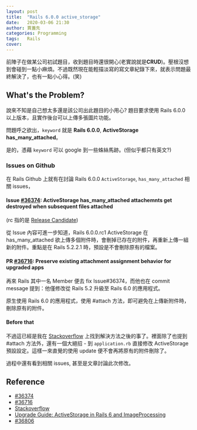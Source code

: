 ```yaml
---
layout: post
title:  "Rails 6.0.0 active_storage"
date:   2020-03-06 21:30
author: 賈蓋先
categories: Programming  
tags:	Rails 
cover: 
---
```

前陣子在做某公司初試題目，收到題目時還很開心(老實說就是**CRUD**)。壓根沒想到會碰到一點小麻煩。不過既然現在能輕描淡寫的寫文章紀錄下來，就表示問題最終解決了，也有一點小心得。(笑) 

## What's the Problem?
說來不知是自己想太多還是該公司出此題目的小用心? 題目要求使用 Rails 6.0.0 以上版本，且實作後台可以上傳多張圖片功能。

問題呼之欲出，`keyword` 就是 **Rails 6.0.0**, **ActiveStorage has_many_attached**。 

是的，憑藉 `keyword` 可以 google 到一些蛛絲馬跡。(但似乎都只有英文?)

### Issues on Github
在 Rails Github 上就有在討論 Rails 6.0.0 `ActiveStorage`, `has_many_attached` 相關 issues，

#### Issue [#36374]: ActiveStorage has_many_attached attachemnts get destroyed when subsequent files attached 
(rc 指的是 [Release Candidate])

從 Issue 內容可進一步知道，Rails 6.0.0.rc1 ActiveStorage 在 has_many_attached 欲上傳多個附件時，會刪掉已存在的附件，再重新上傳一組新的附件。重點是在 Rails 5.2.2.1 時，預設是不會刪除原有的檔案。
  
#### PR [#36716]: Preserve existing attachment assignment behavior for upgraded apps

再來 Rails 其中一名 Member 便去 fix Issue#36374，而他也在 commit message 提到：他僅修改從 Rails 5.2 升級至 Rails 6.0 的應用程式。

原生使用 Rails 6.0 的應用程式，使用 #attach 方法，即可避免在上傳新附件時，刪除原有的附件。

#### Before that 
不過這已經是我在 [Stackoverflow] 上找到解決方法之後的事了。裡面除了也提到 #attach 方法外，還有一個大絕招 - 到 `application.rb` 直接修改 ActiveStorage 預設設定。這樣一來直覺的使用 update 便不會再將原有的附件刪除了。

過程中還有看到相關 issues, 甚至是文章討論此次修改。

## Reference 
- [#36374]
- [#36716]
- [Stackoverflow]
- [Upgrade Guide: ActiveStorage in Rails 6 and ImageProcessing]
- [#36806]




[#36374]: https://github.com/rails/rails/issues/36374
[Release Candidate]: https://en.wikipedia.org/wiki/Software_release_life_cycle#Release_candidate
[#36716]: https://github.com/rails/rails/pull/36716
[Stackoverflow]: https://stackoverflow.com/questions/58282845/rails-6-active-storage-could-not-find-or-build-blob-expected-attachable-got
[Upgrade Guide: ActiveStorage in Rails 6 and ImageProcessing]: https://bloggie.io/@kinopyo/upgrade-guide-active-storage-in-rails-6
[#36806]: https://github.com/rails/rails/issues/36806